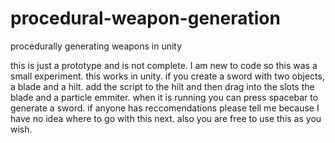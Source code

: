 # procedural-weapon-generation
procedurally generating weapons in unity

this is just a prototype and is not complete. I am new to code so this was a small experiment. this works in unity.
 if you create a sword with two objects, a blade and a hilt. add the script to the hilt and then drag into the slots the blade and a particle emmiter.
 when it is running you can press spacebar to generate a sword.
 if anyone has reccomendations please tell me because I have no idea where to go with this next.
also you are free to use this as you wish.
